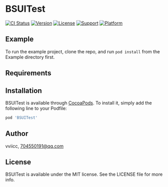 # BSUITest

[![CI Status](https://img.shields.io/travis/vviicc/BSUITest.svg?style=flat)](https://travis-ci.org/vviicc/BSUITest)
[![Version](https://img.shields.io/cocoapods/v/BSUITest.svg?style=flat)](https://cocoapods.org/pods/BSUITest)
[![License](https://img.shields.io/cocoapods/l/BSUITest.svg?style=flat)](https://cocoapods.org/pods/BSUITest)
[![Support](https://img.shields.io/badge/support-iOS%208%2B%20-blue.svg?style=flat)](https://www.apple.com/nl/ios/)
[![Platform](https://img.shields.io/cocoapods/p/BSUITest.svg?style=flat)](https://cocoapods.org/pods/BSUITest)

## Example

To run the example project, clone the repo, and run `pod install` from the Example directory first.

## Requirements

## Installation

BSUITest is available through [CocoaPods](https://cocoapods.org). To install
it, simply add the following line to your Podfile:

```ruby
pod 'BSUITest'
```

## Author

vviicc, 704550191@qq.com

## License

BSUITest is available under the MIT license. See the LICENSE file for more info.
